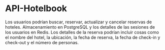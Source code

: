 # API-Hotelbook
Los usuarios podrían buscar, reservar, actualizar y cancelar reservas de hoteles. Almacenamiento en PostgreSQL y los detalles de las sesiones de los usuarios en Redis. Los detalles de la reserva podrían incluir cosas como el nombre del hotel, la ubicación, la fecha de reserva, la fecha de check-in y check-out y el número de personas.
